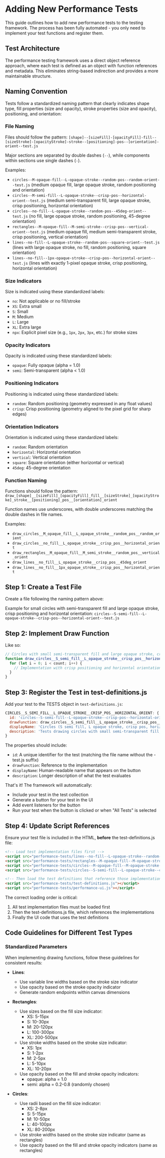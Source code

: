 # Adding New Performance Tests

This guide outlines how to add new performance tests to the testing framework. The process has been fully automated - you only need to implement your test functions and register them.

## Test Architecture

The performance testing framework uses a direct object reference approach, where each test is defined as 
an object with function references and metadata. This eliminates string-based indirection and provides
a more maintainable structure.

## Naming Convention

Tests follow a standardized naming pattern that clearly indicates shape type, fill properties (size and opacity), stroke properties (size and opacity), positioning, and orientation:

### File Naming
Files should follow the pattern: `[shape]--[sizeFill]-[opacityFill]-fill--[sizeStroke]-[opacityStroke]-stroke--[positioning]-pos--[orientation]-orient--test.js`

Major sections are separated by double dashes (`--`), while components within sections use single dashes (`-`).

Examples:
- `circles--M-opaque-fill--L-opaque-stroke--random-pos--random-orient--test.js` (medium opaque fill, large opaque stroke, random positioning and orientation)
- `circles--M-semi-fill--L-opaque-stroke--crisp-pos--horizontal-orient--test.js` (medium semi-transparent fill, large opaque stroke, crisp positioning, horizontal orientation)
- `circles--no-fill--L-opaque-stroke--random-pos--45deg-orient--test.js` (no fill, large opaque stroke, random positioning, 45-degree orientation)
- `rectangles--M-opaque-fill--M-semi-stroke--crisp-pos--vertical-orient--test.js` (medium opaque fill, medium semi-transparent stroke, crisp positioning, vertical orientation)
- `lines--no-fill--L-opaque-stroke--random-pos--square-orient--test.js` (lines with large opaque stroke, no fill, random positioning, square orientation)
- `lines--no-fill--1px-opaque-stroke--crisp-pos--horizontal-orient--test.js` (lines with exactly 1-pixel opaque stroke, crisp positioning, horizontal orientation)

### Size Indicators
Size is indicated using these standardized labels:
- `no`: Not applicable or no fill/stroke
- `XS`: Extra small
- `S`: Small
- `M`: Medium
- `L`: Large
- `XL`: Extra large
- `npx`: Explicit pixel size (e.g., `1px`, `2px`, `3px`, etc.) for stroke sizes

### Opacity Indicators
Opacity is indicated using these standardized labels:
- `opaque`: Fully opaque (alpha = 1.0)
- `semi`: Semi-transparent (alpha < 1.0)

### Positioning Indicators
Positioning is indicated using these standardized labels:
- `random`: Random positioning (geometry expressed in any float values)
- `crisp`: Crisp positioning (geometry aligned to the pixel grid for sharp edges)

### Orientation Indicators
Orientation is indicated using these standardized labels:
- `random`: Random orientation
- `horizontal`: Horizontal orientation
- `vertical`: Vertical orientation
- `square`: Square orientation (either horizontal or vertical)
- `45deg`: 45-degree orientation

### Function Naming
Functions should follow the pattern: `draw_[shape]__[sizeFill]_[opacityFill]_fill__[sizeStroke]_[opacityStroke]_stroke__[positioning]_pos__[orientation]_orient`

Function names use underscores, with double underscores matching the double dashes in file names.

Examples:
- `draw_circles__M_opaque_fill__L_opaque_stroke__random_pos__random_orient`
- `draw_circles__no_fill__L_opaque_stroke__crisp_pos__horizontal_orient`
- `draw_rectangles__M_opaque_fill__M_semi_stroke__random_pos__vertical_orient`
- `draw_lines__no_fill__L_opaque_stroke__crisp_pos__45deg_orient`
- `draw_lines__no_fill__1px_opaque_stroke__crisp_pos__horizontal_orient`

## Step 1: Create a Test File

Create a file following the naming pattern above:

Example for small circles with semi-transparent fill and large opaque stroke, crisp positioning and horizontal orientation:
`circles--S-semi-fill--L-opaque-stroke--crisp-pos--horizontal-orient--test.js`

## Step 2: Implement Draw Function

Like so:

```javascript
// Circles with small semi-transparent fill and large opaque stroke, crisp positioning and horizontal orientation
function draw_circles__S_semi_fill__L_opaque_stroke__crisp_pos__horizontal_orient(ctx, count) {
  for (let i = 0; i < count; i++) {
    // Implementation with crisp positioning and horizontal orientation
  }
}

```

## Step 3: Register the Test in test-definitions.js

Add your test to the TESTS object in `test-definitions.js`:

```javascript
CIRCLES__S_SEMI_FILL__L_OPAQUE_STROKE__CRISP_POS__HORIZONTAL_ORIENT: {
  id: 'circles--S-semi-fill--L-opaque-stroke--crisp-pos--horizontal-orient',
  drawFunction: draw_circles__S_semi_fill__L_opaque_stroke__crisp_pos__horizontal_orient,
  displayName: 'Circles (S semi fill, L opaque stroke, crisp pos, horizontal orient)',
  description: 'Tests drawing circles with small semi-transparent fill, large opaque stroke, crisp positioning and horizontal orientation.'
}
```

The properties should include:
- `id`: A unique identifier for the test (matching the file name without the -test.js suffix)
- `drawFunction`: Reference to the implementation
- `displayName`: Human-readable name that appears on the button
- `description`: Longer description of what the test evaluates

That's it! The framework will automatically:
- Include your test in the test collection
- Generate a button for your test in the UI
- Add event listeners for the button
- Run your test when the button is clicked or when "All Tests" is selected

## Step 4: Update Script References

Ensure your test file is included in the HTML, **before** the test-definitions.js file:

```html
<!-- Load test implementation files first -->
<script src="performance-tests/lines--no-fill--L-opaque-stroke--random-pos--random-orient--test.js"></script>
<script src="performance-tests/rectangles--M-opaque-fill--M-opaque-stroke--random-pos--random-orient--test.js"></script>
<script src="performance-tests/circles--M-opaque-fill--M-opaque-stroke--random-pos--random-orient--test.js"></script>
<script src="performance-tests/circles--S-semi-fill--L-opaque-stroke--crisp-pos--horizontal-orient--test.js"></script> <!-- Your new test -->

<!-- Then load the test definitions that reference those implementations -->
<script src="performance-tests/test-definitions.js"></script>
<script src="performance-tests/performance-ui.js"></script>
```

The correct loading order is critical:
1. All test implementation files must be loaded first
2. Then the test-definitions.js file, which references the implementations
3. Finally the UI code that uses the test definitions

## Code Guidelines for Different Test Types

### Standardized Parameters

When implementing drawing functions, follow these guidelines for consistent results:

- **Lines**: 
  - Use variable line widths based on the stroke size indicator
  - Use opacity based on the stroke opacity indicator
  - Generate random endpoints within canvas dimensions

- **Rectangles**:
  - Use sizes based on the fill size indicator: 
    - XS: 5-15px
    - S: 10-30px
    - M: 20-120px
    - L: 100-300px
    - XL: 200-500px
  - Use stroke widths based on the stroke size indicator:
    - XS: 1px
    - S: 1-2px
    - M: 2-5px
    - L: 5-10px
    - XL: 10-20px
  - Use opacity based on the fill and stroke opacity indicators:
    - opaque: alpha = 1.0
    - semi: alpha = 0.2-0.8 (randomly chosen)

- **Circles**:
  - Use radii based on the fill size indicator:
    - XS: 2-8px
    - S: 5-15px
    - M: 10-50px
    - L: 40-100px
    - XL: 80-200px
  - Use stroke widths based on the stroke size indicator (same as rectangles)
  - Use opacity based on the fill and stroke opacity indicators (same as rectangles)